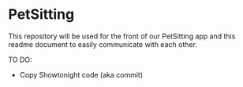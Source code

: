# PetSitting

This repository will be used for the front of our PetSitting app and this readme document to easily communicate with each other.

TO DO:
- Copy Showtonight code (aka commit)
